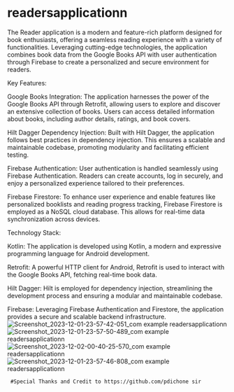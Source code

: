 # readersapplicationn
The Reader application is a modern and feature-rich platform designed for book enthusiasts, offering a seamless reading experience with a variety of functionalities. Leveraging cutting-edge technologies, the application combines book data from the Google Books API with user authentication through Firebase to create a personalized and secure environment for readers.

Key Features:

Google Books Integration: The application harnesses the power of the Google Books API through Retrofit, allowing users to explore and discover an extensive collection of books. Users can access detailed information about books, including author details, ratings, and book covers.

Hilt Dagger Dependency Injection: Built with Hilt Dagger, the application follows best practices in dependency injection. This ensures a scalable and maintainable codebase, promoting modularity and facilitating efficient testing.

Firebase Authentication: User authentication is handled seamlessly using Firebase Authentication. Readers can create accounts, log in securely, and enjoy a personalized experience tailored to their preferences.

Firebase Firestore: To enhance user experience and enable features like personalized booklists and reading progress tracking, Firebase Firestore is employed as a NoSQL cloud database. This allows for real-time data synchronization across devices.

Technology Stack:

Kotlin: The application is developed using Kotlin, a modern and expressive programming language for Android development.

Retrofit: A powerful HTTP client for Android, Retrofit is used to interact with the Google Books API, fetching real-time book data.

Hilt Dagger: Hilt is employed for dependency injection, streamlining the development process and ensuring a modular and maintainable codebase.

Firebase: Leveraging Firebase Authentication and Firestore, the application provides a secure and scalable backend infrastructure.
![Screenshot_2023-12-01-23-57-42-051_com example readersapplicationn](https://github.com/vardhanyadav171415/readersapplicationn/assets/99421446/e7642e92-45e1-4674-b06a-7af788ff00b0)
![Screenshot_2023-12-01-23-57-50-489_com example readersapplicationn](https://github.com/vardhanyadav171415/readersapplicationn/assets/99421446/1ca2f052-540e-4279-84da-769053311654)
![Screenshot_2023-12-02-00-40-25-570_com example readersapplicationn](https://github.com/vardhanyadav171415/readersapplicationn/assets/99421446/73a289ec-49fe-434d-a2ed-609396d032dd)
![Screenshot_2023-12-01-23-57-46-808_com example readersapplicationn](https://github.com/vardhanyadav171415/readersapplicationn/assets/99421446/ba927944-699f-4b94-bd30-b7cf7e2658ff)


     #Special Thanks and Credit to https://github.com/pdichone sir
